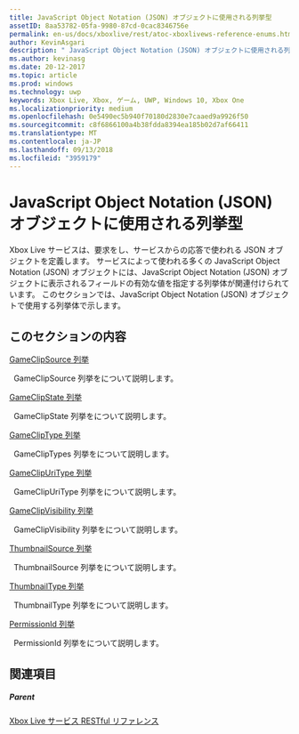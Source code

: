 ```yaml
---
title: JavaScript Object Notation (JSON) オブジェクトに使用される列挙型
assetID: 8aa53782-05fa-9980-87cd-0cac8346756e
permalink: en-us/docs/xboxlive/rest/atoc-xboxlivews-reference-enums.html
author: KevinAsgari
description: " JavaScript Object Notation (JSON) オブジェクトに使用される列挙型"
ms.author: kevinasg
ms.date: 20-12-2017
ms.topic: article
ms.prod: windows
ms.technology: uwp
keywords: Xbox Live, Xbox, ゲーム, UWP, Windows 10, Xbox One
ms.localizationpriority: medium
ms.openlocfilehash: 0e5490ec5b940f70180d2830e7caaed9a9926f50
ms.sourcegitcommit: c8f6866100a4b38fdda8394ea185b02d7af66411
ms.translationtype: MT
ms.contentlocale: ja-JP
ms.lasthandoff: 09/13/2018
ms.locfileid: "3959179"
---
```

# <a name="enumerations-used-in-javascript-object-notation-json-objects"></a>JavaScript Object Notation (JSON) オブジェクトに使用される列挙型
 
Xbox Live サービスは、要求をし、サービスからの応答で使われる JSON オブジェクトを定義します。 サービスによって使われる多くの JavaScript Object Notation (JSON) オブジェクトには、JavaScript Object Notation (JSON) オブジェクトに表示されるフィールドの有効な値を指定する列挙体が関連付けられています。 このセクションでは、JavaScript Object Notation (JSON) オブジェクトで使用する列挙体で示します。 
 
<a id="ID4EJB"></a>

 
## <a name="in-this-section"></a>このセクションの内容

[GameClipSource 列挙](gvr-enum-gameclipsource.md)

&nbsp;&nbsp;GameClipSource 列挙をについて説明します。 

[GameClipState 列挙](gvr-enum-gameclipstate.md)

&nbsp;&nbsp;GameClipState 列挙をについて説明します。 

[GameClipType 列挙](gvr-enum-gamecliptypes.md)

&nbsp;&nbsp;GameClipTypes 列挙をについて説明します。 

[GameClipUriType 列挙](gvr-enum-gameclipuritype.md)

&nbsp;&nbsp;GameClipUriType 列挙をについて説明します。 

[GameClipVisibility 列挙](gvr-enum-gameclipvisibility.md)

&nbsp;&nbsp;GameClipVisibility 列挙をについて説明します。 

[ThumbnailSource 列挙](gvr-enum-thumbnailsource.md)

&nbsp;&nbsp;ThumbnailSource 列挙をについて説明します。 

[ThumbnailType 列挙](gvr-enum-thumbnailtype.md)

&nbsp;&nbsp;ThumbnailType 列挙をについて説明します。 

[PermissionId 列挙](privacy-enum-permissionid.md)

&nbsp;&nbsp;PermissionId 列挙をについて説明します。 
 
<a id="ID4EGC"></a>

 
## <a name="see-also"></a>関連項目
 
<a id="ID4EIC"></a>

 
##### <a name="parent"></a>Parent 

[Xbox Live サービス RESTful リファレンス](../atoc-xboxlivews-reference.md)

   